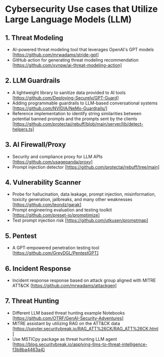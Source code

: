 # Cybersecurity Use cases that Utilize Large Language Models (LLM)

## 1. Threat Modeling
- AI-powered threat modeling tool that leverages OpenAI's GPT models [https://github.com/mrwadams/stride-gpt]
- GitHub action for generating threat modeling recommendation [https://github.com/xvnpw/ai-threat-modeling-action]
## 2. LLM Guardrails
- A lightweight library to sanitize data provided to AI tools [https://github.com/Deploying-Securely/GPT-Guard]
- Adding programmable guardrails to LLM-based conversational systems [https://github.com/NVIDIA/NeMo-Guardrails/]
- Reference implementation to identify string similarities between potential banned prompts and the prompts sent by the clients [https://github.com/protectai/rebuff/blob/main/server/lib/detect-helpers.ts]
## 3. AI Firewall/Proxy
- Security and compliance proxy for LLM APIs [https://github.com/usagepanda/proxy]
- Prompt injection detector [https://github.com/protectai/rebuff/tree/main]
## 4. Vulnerability Scanner
- Probe for hallucination, data leakage, prompt injection, misinformation, toxicity generation, jailbreaks, and many other weaknesses [https://github.com/leondz/garak]
- Prompt engineering evaluation and testing toolkit [https://github.com/preset-io/promptimize]
- Test prompt injection risk [https://github.com/utkusen/promptmap]
## 5. Pentest 
- A GPT-empowered penetration testing tool [https://github.com/GreyDGL/PentestGPT]
## 6. Incident Response
- Incident response response based on attack group aligned with MITRE ATT&CK [https://github.com/mrwadams/attackgen]
## 7. Threat Hunting
- Different LLM based threat hunting example Notebooks [https://github.com/OTRF/GenAI-Security-Adventures]
- MITRE assistant by utilizing RAG on the ATT&CK data [https://jupyter.securitybreak.io/RAG_ATT%26CK/RAG_ATT%26CK.html]
- Use MSTICpy package as threat hunting LLM agent [https://blog.securitybreak.io/applying-llms-to-threat-intelligence-f3b8ba4463a4]
